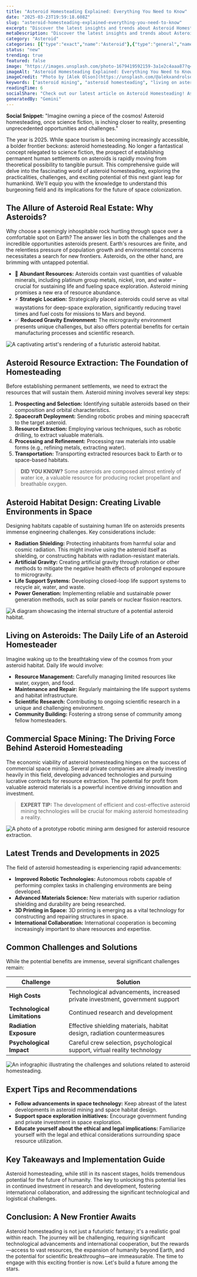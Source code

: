 ```yaml
---
title: "Asteroid Homesteading Explained: Everything You Need to Know"
date: "2025-03-23T19:59:18.608Z"
slug: "asteroid-homesteading-explained-everything-you-need-to-know"
excerpt: "Discover the latest insights and trends about Asteroid Homesteading. This comprehensive guide covers everything you need to know about Asteroid Homesteading in 2025."
metaDescription: "Discover the latest insights and trends about Asteroid Homesteading. This comprehensive guide covers everything you need to know about Asteroid Homesteadin..."
category: "Asteroid"
categories: [{"type":"exact","name":"Asteroid"},{"type":"general","name":"Space Resources"},{"type":"medium","name":"Resource Extraction"},{"type":"specific","name":"Mining Techniques"},{"type":"niche","name":"In-Situ Resource Utilization"}]
status: "new"
trending: true
featured: false
image: "https://images.unsplash.com/photo-1679419592159-3a1e2c4aaa87?q=85&w=1200&fit=max&fm=webp&auto=compress"
imageAlt: "Asteroid Homesteading Explained: Everything You Need to Know"
imageCredit: "Photo by [Alek Olson](https://unsplash.com/@alekxandrolsonphotography) on Unsplash"
keywords: ["asteroid mining", "asteroid homesteading", "living on asteroids", "asteroid colonization", "space colonization", "asteroid resource extraction", "how to live on an asteroid", "asteroid habitat design", "commercial space mining", "asteroid real estate"]
readingTime: 6
socialShare: "Check out our latest article on Asteroid Homesteading! Asteroid Homesteading Explained: Everything You Need to Know #asteroid mining #asteroid homesteading #living on asteroids"
generatedBy: "Gemini"
---
```




**Social Snippet:**  "Imagine owning a piece of the cosmos! Asteroid homesteading, once science fiction, is inching closer to reality, presenting unprecedented opportunities and challenges."

The year is 2025.  While space tourism is becoming increasingly accessible, a bolder frontier beckons: asteroid homesteading.  No longer a fantastical concept relegated to science fiction, the prospect of establishing permanent human settlements on asteroids is rapidly moving from theoretical possibility to tangible pursuit. This comprehensive guide will delve into the fascinating world of asteroid homesteading, exploring the practicalities, challenges, and exciting potential of this next giant leap for humankind.  We'll equip you with the knowledge to understand this burgeoning field and its implications for the future of space colonization.

## The Allure of Asteroid Real Estate: Why Asteroids?

Why choose a seemingly inhospitable rock hurtling through space over a comfortable spot on Earth?  The answer lies in both the challenges and the incredible opportunities asteroids present.  Earth's resources are finite, and the relentless pressure of population growth and environmental concerns necessitates a search for new frontiers.  Asteroids, on the other hand, are brimming with untapped potential.

* 🔑 **Abundant Resources:** Asteroids contain vast quantities of valuable minerals, including platinum group metals, nickel, iron, and water – crucial for sustaining life and fueling space exploration.  Asteroid mining promises a new era of resource abundance.
* ⚡ **Strategic Location:**  Strategically placed asteroids could serve as vital waystations for deep-space exploration, significantly reducing travel times and fuel costs for missions to Mars and beyond.
* ✅ **Reduced Gravity Environment:** The microgravity environment presents unique challenges, but also offers potential benefits for certain manufacturing processes and scientific research.

![A captivating artist's rendering of a futuristic asteroid habitat.](https://images.unsplash.com/photo-1679419592159-3a1e2c4aaa87?q=85&w=1200&fit=max&fm=webp&auto=compress)

## Asteroid Resource Extraction: The Foundation of Homesteading

Before establishing permanent settlements, we need to extract the resources that will sustain them.  Asteroid mining involves several key steps:

1. **Prospecting and Selection:** Identifying suitable asteroids based on their composition and orbital characteristics.
2. **Spacecraft Deployment:** Sending robotic probes and mining spacecraft to the target asteroid.
3. **Resource Extraction:** Employing various techniques, such as robotic drilling, to extract valuable materials.
4. **Processing and Refinement:** Processing raw materials into usable forms (e.g., refining metals, extracting water).
5. **Transportation:** Transporting extracted resources back to Earth or to space-based habitats.

> **DID YOU KNOW?** Some asteroids are composed almost entirely of water ice, a valuable resource for producing rocket propellant and breathable oxygen.

## Asteroid Habitat Design: Creating Livable Environments in Space

Designing habitats capable of sustaining human life on asteroids presents immense engineering challenges. Key considerations include:

* **Radiation Shielding:** Protecting inhabitants from harmful solar and cosmic radiation. This might involve using the asteroid itself as shielding, or constructing habitats with radiation-resistant materials.
* **Artificial Gravity:** Creating artificial gravity through rotation or other methods to mitigate the negative health effects of prolonged exposure to microgravity.
* **Life Support Systems:** Developing closed-loop life support systems to recycle air, water, and waste.
* **Power Generation:** Implementing reliable and sustainable power generation methods, such as solar panels or nuclear fission reactors.

![A diagram showcasing the internal structure of a potential asteroid habitat.](https://images.unsplash.com/photo-1596501047620-d8a592253c07?q=85&w=1200&fit=max&fm=webp&auto=compress)

## Living on Asteroids: The Daily Life of an Asteroid Homesteader

Imagine waking up to the breathtaking view of the cosmos from your asteroid habitat. Daily life would involve:

* **Resource Management:** Carefully managing limited resources like water, oxygen, and food.
* **Maintenance and Repair:** Regularly maintaining the life support systems and habitat infrastructure.
* **Scientific Research:** Contributing to ongoing scientific research in a unique and challenging environment.
* **Community Building:** Fostering a strong sense of community among fellow homesteaders.

## Commercial Space Mining: The Driving Force Behind Asteroid Homesteading

The economic viability of asteroid homesteading hinges on the success of commercial space mining.  Several private companies are already investing heavily in this field, developing advanced technologies and pursuing lucrative contracts for resource extraction.  The potential for profit from valuable asteroid materials is a powerful incentive driving innovation and investment.

> **EXPERT TIP:**  The development of efficient and cost-effective asteroid mining technologies will be crucial for making asteroid homesteading a reality.

![A photo of a prototype robotic mining arm designed for asteroid resource extraction.](https://images.unsplash.com/photo-1627747776915-efa03ecce91c?q=85&w=1200&fit=max&fm=webp&auto=compress)

## Latest Trends and Developments in 2025

The field of asteroid homesteading is experiencing rapid advancements:

* **Improved Robotic Technologies:**  Autonomous robots capable of performing complex tasks in challenging environments are being developed.
* **Advanced Materials Science:**  New materials with superior radiation shielding and durability are being researched.
* **3D Printing in Space:**  3D printing is emerging as a vital technology for constructing and repairing structures in space.
* **International Collaboration:**  International cooperation is becoming increasingly important to share resources and expertise.

## Common Challenges and Solutions

While the potential benefits are immense, several significant challenges remain:

| Challenge                     | Solution                                                              |
|------------------------------|----------------------------------------------------------------------|
| **High Costs**                | Technological advancements, increased private investment, government support |
| **Technological Limitations** | Continued research and development                                      |
| **Radiation Exposure**        | Effective shielding materials, habitat design, radiation countermeasures |
| **Psychological Impact**       | Careful crew selection, psychological support, virtual reality technology |

![An infographic illustrating the challenges and solutions related to asteroid homesteading.](https://images.unsplash.com/photo-1659668093836-17337bf8e07b?q=85&w=1200&fit=max&fm=webp&auto=compress)

## Expert Tips and Recommendations

* **Follow advancements in space technology:** Keep abreast of the latest developments in asteroid mining and space habitat design.
* **Support space exploration initiatives:** Encourage government funding and private investment in space exploration.
* **Educate yourself about the ethical and legal implications:**  Familiarize yourself with the legal and ethical considerations surrounding space resource utilization.

## Key Takeaways and Implementation Guide

Asteroid homesteading, while still in its nascent stages, holds tremendous potential for the future of humanity.  The key to unlocking this potential lies in continued investment in research and development, fostering international collaboration, and addressing the significant technological and logistical challenges.

## Conclusion:  A New Frontier Awaits

Asteroid homesteading is not just a futuristic fantasy; it's a realistic goal within reach.  The journey will be challenging, requiring significant technological advancements and international cooperation, but the rewards—access to vast resources, the expansion of humanity beyond Earth, and the potential for scientific breakthroughs—are immeasurable. The time to engage with this exciting frontier is now.  Let's build a future among the stars.
